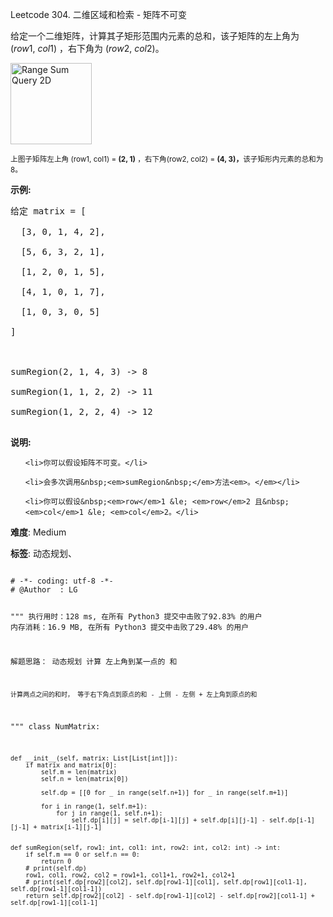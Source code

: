 Leetcode 304. 二维区域和检索 - 矩阵不可变
<p>给定一个二维矩阵，计算其子矩形范围内元素的总和，该子矩阵的左上角为 (<em>row</em>1,&nbsp;<em>col</em>1) ，右下角为 (<em>row</em>2,&nbsp;<em>col</em>2)。</p>


<p><img alt="Range Sum Query 2D" src="https://assets.leetcode-cn.com/aliyun-lc-upload/images/304.png" style="width: 130px;"><br>

<small>上图子矩阵左上角&nbsp;(row1, col1) = <strong>(2, 1)</strong>&nbsp;，右下角(row2, col2) = <strong>(4, 3)，</strong>该子矩形内元素的总和为 8。</small></p>



<p><strong>示例:</strong></p>



<pre>给定 matrix = [

  [3, 0, 1, 4, 2],

  [5, 6, 3, 2, 1],

  [1, 2, 0, 1, 5],

  [4, 1, 0, 1, 7],

  [1, 0, 3, 0, 5]

]



sumRegion(2, 1, 4, 3) -&gt; 8

sumRegion(1, 1, 2, 2) -&gt; 11

sumRegion(1, 2, 2, 4) -&gt; 12

</pre>



<p><strong>说明:</strong></p>



<ol>

	<li>你可以假设矩阵不可变。</li>

	<li>会多次调用&nbsp;<em>sumRegion&nbsp;</em>方法<em>。</em></li>

	<li>你可以假设&nbsp;<em>row</em>1 &le; <em>row</em>2 且&nbsp;<em>col</em>1 &le; <em>col</em>2。</li>

</ol>





 **难度**: Medium



 **标签**: 动态规划、 





<div class="hcb_wrap">
<pre class="prism undefined-numbers lang-python" data-lang="Python"><code>
# -*- coding: utf-8 -*-
# @Author  : LG

"""
执行用时：128 ms, 在所有 Python3 提交中击败了92.83% 的用户
内存消耗：16.9 MB, 在所有 Python3 提交中击败了29.48% 的用户

解题思路：
    动态规划
    计算 左上角到某一点的 和

    计算两点之间的和时， 等于右下角点到原点的和 - 上侧 - 左侧 + 左上角到原点的和
"""
class NumMatrix:

    def __init__(self, matrix: List[List[int]]):
        if matrix and matrix[0]:
            self.m = len(matrix)
            self.n = len(matrix[0])

            self.dp = [[0 for _ in range(self.n+1)] for _ in range(self.m+1)]

            for i in range(1, self.m+1):
                for j in range(1, self.n+1):
                    self.dp[i][j] = self.dp[i-1][j] + self.dp[i][j-1] - self.dp[i-1][j-1] + matrix[i-1][j-1]


    def sumRegion(self, row1: int, col1: int, row2: int, col2: int) -> int:
        if self.m == 0 or self.n == 0:
            return 0
        # print(self.dp)
        row1, col1, row2, col2 = row1+1, col1+1, row2+1, col2+1
        # print(self.dp[row2][col2], self.dp[row1-1][col1], self.dp[row1][col1-1], self.dp[row1-1][col1-1])
        return self.dp[row2][col2] - self.dp[row1-1][col2] - self.dp[row2][col1-1] + self.dp[row1-1][col1-1]

</code></pre></div>
